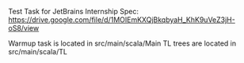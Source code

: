 Test Task for JetBrains Internship
Spec: https://drive.google.com/file/d/1MOIEmKXQjBkqbyaH_KhK9uVeZ3jH-oS8/view

Warmup task is located in src/main/scala/Main
TL trees are located in src/main/scala/TL
